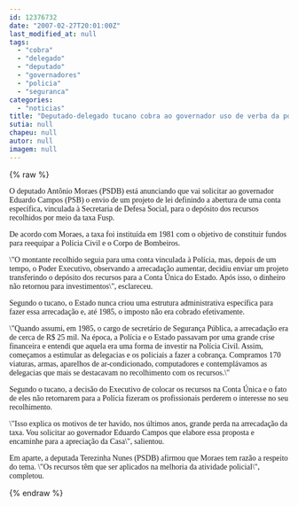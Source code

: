 ```yaml
---
id: 12376732
date: "2007-02-27T20:01:00Z"
last_modified_at: null
tags:
  - "cobra"
  - "delegado"
  - "deputado"
  - "governadores"
  - "policia"
  - "seguranca"
categories:
  - "noticias"
title: "Deputado-delegado tucano cobra ao governador uso de verba da policia na \u00e1rea de seguran\u00e7a"
sutia: null
chapeu: null
autor: null
imagem: null
---
```

{% raw %}
<p><P><FONT face=Verdana>O deputado Antônio Moraes (PSDB) está anunciando que vai solicitar ao governador Eduardo Campos (PSB) o envio de um projeto de lei definindo a abertura de uma conta específica, vinculada à Secretaria de Defesa Social, para o depósito dos recursos recolhidos por meio da taxa Fusp.</FONT></P></p>
<p><P><FONT face=Verdana>De acordo com Moraes, a taxa foi instituída em 1981 com o objetivo de constituir fundos para reequipar a Polícia Civil e o Corpo de Bombeiros. </FONT></P></p>
<p><P><FONT face=Verdana>\"O montante recolhido seguia para uma conta vinculada à Polícia, mas, depois de um tempo, o Poder Executivo, observando a arrecadação aumentar, decidiu enviar um projeto transferindo o depósito dos recursos para a Conta Única do Estado. Após isso, o dinheiro não retornou para investimentos\", esclareceu.</FONT></P></p>
<p><P><FONT face=Verdana>Segundo o tucano, o Estado nunca criou uma estrutura administrativa específica para fazer essa arrecadação e, até 1985, o imposto não era cobrado efetivamente. </FONT></P></p>
<p><P><FONT face=Verdana>\"Quando assumi, em 1985, o cargo de secretário de Segurança Pública, a arrecadação era de cerca de R$ 25 mil. Na época, a Polícia e o Estado passavam por uma grande crise financeira e entendi que aquela era uma forma de investir na Polícia Civil. Assim, começamos a estimular as delegacias e os policiais a fazer a cobrança. Compramos 170 viaturas, armas, aparelhos de ar-condicionado, computadores e contemplávamos as delegacias que mais se destacavam no recolhimento com os recursos.\"</FONT></P></p>
<p><P><FONT face=Verdana>Segundo o tucano, a decisão do Executivo de colocar os recursos na Conta Única e o fato de eles não retornarem para a Polícia fizeram os profissionais perderem o interesse no seu recolhimento. </FONT></P></p>
<p><P><FONT face=Verdana>\"Isso explica os motivos de ter havido, nos últimos anos, grande perda na arrecadação da taxa. Vou solicitar ao governador Eduardo Campos que elabore essa proposta e encaminhe para a apreciação da Casa\", salientou.</FONT></P></p>
<p><P><FONT face=Verdana>Em aparte, a deputada Terezinha Nunes (PSDB) afirmou que Moraes tem razão a respeito do tema. \"Os recursos têm que ser aplicados na melhoria da atividade policial\", completou.</FONT></P> </p>
{% endraw %}